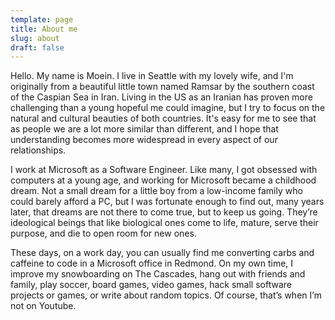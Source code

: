 ```yaml
---
template: page
title: About me
slug: about
draft: false
---
```

Hello. My name is Moein. I live in Seattle with my lovely wife, and I'm originally from a beautiful little town named Ramsar by the southern coast of the Caspian Sea in Iran. Living in the US as an Iranian has proven more challenging than a young hopeful me could imagine, but I try to focus on the natural and cultural beauties of both countries. It's easy for me to see that as people we are a lot more similar than different, and I hope that understanding becomes more widespread in every aspect of our relationships.

I work at Microsoft as a Software Engineer. Like many, I got obsessed with computers at a young age, and working for Microsoft became a childhood dream. Not a small dream for a little boy from a low-income family who could barely afford a PC, but I was fortunate enough to find out, many years later, that dreams are not there to come true, but to keep us going. They’re ideological beings that like biological ones come to life, mature, serve their purpose, and die to open room for new ones.

These days, on a work day, you can usually find me converting carbs and caffeine to code in a Microsoft office in Redmond. On my own time, I improve my snowboarding on The Cascades, hang out with friends and family, play soccer, board games, video games, hack small software projects or games, or write about random topics. Of course, that’s when I’m not on Youtube.
